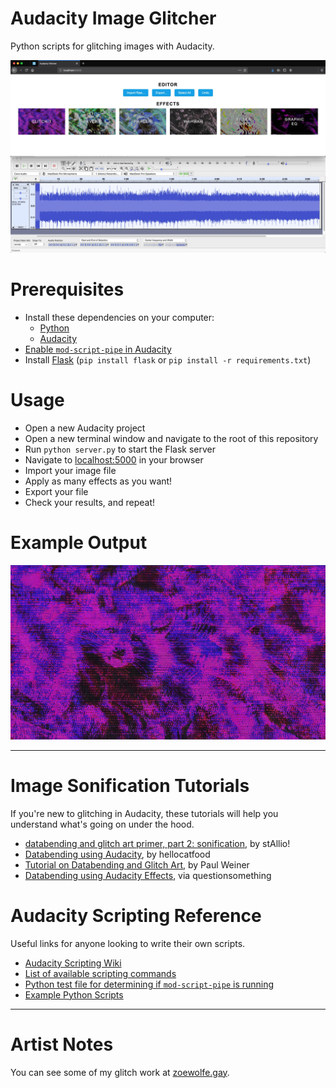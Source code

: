 # Audacity Image Glitcher

Python scripts for glitching images with Audacity.

![Example Editing UI](https://raw.githubusercontent.com/juan0tron/audacity-glitcher/master/docs/editor.jpg)


# Prerequisites

- Install these dependencies on your computer:
	- [Python](https://www.python.org/)
	- [Audacity](https://www.audacityteam.org/)
- [Enable `mod-script-pipe` in Audacity](https://manual.audacityteam.org/man/modules_preferences.html)
- Install [Flask](https://palletsprojects.com/p/flask/) (`pip install flask` or `pip install -r requirements.txt`)


# Usage

- Open a new Audacity project
- Open a new terminal window and navigate to the root of this repository
- Run `python server.py` to start the Flask server
- Navigate to [localhost:5000](http://localhost:5000) in your browser
- Import your image file
- Apply as many effects as you want!
- Export your file
- Check your results, and repeat!


# Example Output

![Example Output](https://raw.githubusercontent.com/juan0tron/audacity-glitcher/master/docs/glitchit.jpg)


-----


# Image Sonification Tutorials

If you're new to glitching in Audacity, these tutorials will help you understand what's going on under the hood.

- [databending and glitch art primer, part 2: sonification](http://blog.animalswithinanimals.com/2008/09/databending-and-glitch-art-primer-part.html), by stAllio!
- [Databending using Audacity](https://www.hellocatfood.com/databending-using-audacity/), by hellocatfood
- [Tutorial on Databending and Glitch Art](https://critiquecollective.com/2014/03/13/tutorial-on-databending-and-glitch-art/), by Paul Weiner
- [Databending using Audacity Effects](https://questionsomething.wordpress.com/2012/07/26/databending-using-audacity-effects/), via questionsomething


# Audacity Scripting Reference

Useful links for anyone looking to write their own scripts.

- [Audacity Scripting Wiki](https://manual.audacityteam.org/man/scripting.html)
- [List of available scripting commands](https://manual.audacityteam.org/man/scripting_reference.html)
- [Python test file for determining if `mod-script-pipe` is running](https://github.com/audacity/audacity/blob/master/scripts/piped-work/pipe_test.py)
- [Example Python Scripts](https://github.com/audacity/audacity/tree/master/scripts/piped-work)


-----


# Artist Notes

You can see some of my glitch work at [zoewolfe.gay](https://zoewolfe.gay/).
